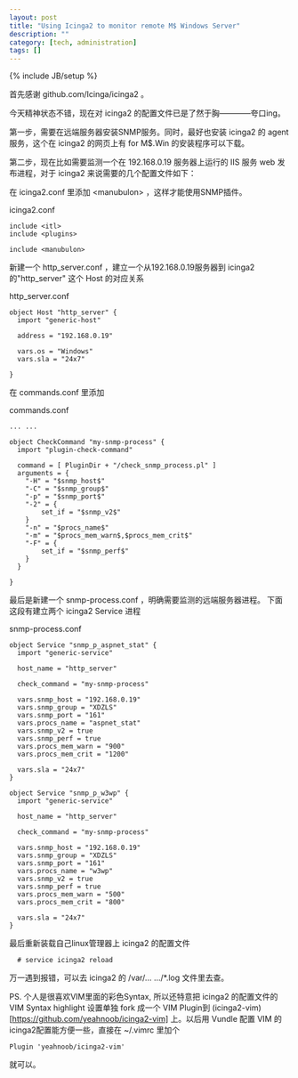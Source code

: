 ```yaml
---
layout: post
title: "Using Icinga2 to monitor remote M$ Windows Server"
description: ""
category: [tech, administration]
tags: []
---
```

{% include JB/setup %}

首先感谢 github.com/Icinga/icinga2 。

今天精神状态不错，现在对 icinga2 的配置文件已是了然于胸————夸口ing。

第一步，需要在远端服务器安装SNMP服务。同时，最好也安装 icinga2 的
 agent 服务，这个在 icinga2 的网页上有 for M$.Win 的安装程序可以下载。

第二步，现在比如需要监测一个在 192.168.0.19 服务器上运行的 IIS 服务 web 
发布进程，对于 icinga2 来说需要的几个配置文件如下：

在 icinga2.conf 里添加 \<manubulon\> ，这样才能使用SNMP插件。

icinga2.conf

```
include <itl>
include <plugins>

include <manubulon>
```

新建一个 http_server.conf ，建立一个从192.168.0.19服务器到 icinga2 
的"http_server" 这个 Host 的对应关系

http_server.conf

```
object Host "http_server" {
  import "generic-host"

  address = "192.168.0.19"

  vars.os = "Windows"
  vars.sla = "24x7"

}
```

在 commands.conf 里添加

commands.conf

```
... ...

object CheckCommand "my-snmp-process" {
  import "plugin-check-command"

  command = [ PluginDir + "/check_snmp_process.pl" ]
  arguments = {
    "-H" = "$snmp_host$"
    "-C" = "$snmp_group$"
    "-p" = "$snmp_port$"
    "-2" = {
        set_if = "$snmp_v2$"
    }
    "-n" = "$procs_name$"
    "-m" = "$procs_mem_warn$,$procs_mem_crit$"
    "-F" = {
        set_if = "$snmp_perf$"
    }
  }

}
```

最后是新建一个 snmp-process.conf ，明确需要监测的远端服务器进程。
下面这段有建立两个 icinga2 Service 进程

snmp-process.conf

```
object Service "snmp_p_aspnet_stat" {
  import "generic-service"

  host_name = "http_server"

  check_command = "my-snmp-process"

  vars.snmp_host = "192.168.0.19"
  vars.snmp_group = "XDZLS"
  vars.snmp_port = "161"
  vars.procs_name = "aspnet_stat"
  vars.snmp_v2 = true
  vars.snmp_perf = true
  vars.procs_mem_warn = "900"
  vars.procs_mem_crit = "1200"

  vars.sla = "24x7"
}

object Service "snmp_p_w3wp" {
  import "generic-service"

  host_name = "http_server"

  check_command = "my-snmp-process"

  vars.snmp_host = "192.168.0.19"
  vars.snmp_group = "XDZLS"
  vars.snmp_port = "161"
  vars.procs_name = "w3wp"
  vars.snmp_v2 = true
  vars.snmp_perf = true
  vars.procs_mem_warn = "500"
  vars.procs_mem_crit = "800"

  vars.sla = "24x7"
}
```

最后重新装载自己linux管理器上 icinga2 的配置文件

```
  # service icinga2 reload
```

万一遇到报错，可以去 icinga2 的 /var/... .../*.log 文件里去查。

PS. 个人是很喜欢VIM里面的彩色Syntax, 所以还特意把 icinga2 的配置文件的 
 VIM Syntax highlight 设置单独 fork 成一个 VIM Plugin到 
 (icinga2-vim)[https://github.com/yeahnoob/icinga2-vim] 上。以后用
Vundle 配置 VIM 的icinga2配置能方便一些，直接在 ~/.vimrc 里加个

```viml
Plugin 'yeahnoob/icinga2-vim'
```

就可以。
